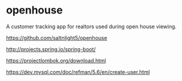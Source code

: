 # openhouse
A customer tracking app for realtors used during open house viewing.

https://github.com/saltnlight5/openhouse

http://projects.spring.io/spring-boot/

https://projectlombok.org/download.html

https://dev.mysql.com/doc/refman/5.6/en/create-user.html

